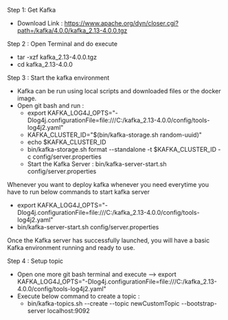 Step 1: Get Kafka
* Download Link : https://www.apache.org/dyn/closer.cgi?path=/kafka/4.0.0/kafka_2.13-4.0.0.tgz


Step 2 : Open Terminal and do execute
* tar -xzf kafka_2.13-4.0.0.tgz
* cd kafka_2.13-4.0.0

Step 3 : Start the kafka environment
* Kafka can be run using local scripts and downloaded files or the docker image.
* Open git bash and run :
  * export KAFKA_LOG4J_OPTS="-Dlog4j.configurationFile=file:///C:/kafka_2.13-4.0.0/config/tools-log4j2.yaml"
  * KAFKA_CLUSTER_ID="$(bin/kafka-storage.sh random-uuid)"
  * echo $KAFKA_CLUSTER_ID
  * bin/kafka-storage.sh format --standalone -t $KAFKA_CLUSTER_ID -c config/server.properties
  * Start the Kafka Server : bin/kafka-server-start.sh config/server.properties

Whenever you want to deploy kafka whenever you need everytime you have to run below commands to start kafka server
* export KAFKA_LOG4J_OPTS="-Dlog4j.configurationFile=file:///C:/kafka_2.13-4.0.0/config/tools-log4j2.yaml"
* bin/kafka-server-start.sh config/server.properties

Once the Kafka server has successfully launched, you will have a basic Kafka environment running and ready to use.


Step 4 : Setup topic 
* Open one more git bash terminal and execute --> export KAFKA_LOG4J_OPTS="-Dlog4j.configurationFile=file:///C:/kafka_2.13-4.0.0/config/tools-log4j2.yaml"
* Execute below command to create a topic :
     * bin/kafka-topics.sh --create --topic newCustomTopic --bootstrap-server localhost:9092

